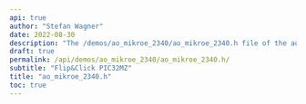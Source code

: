 ```yaml
---
api: true
author: "Stefan Wagner"
date: 2022-08-30
description: "The /demos/ao_mikroe_2340/ao_mikroe_2340.h file of the ao real-time operating system."
draft: true
permalink: /api/demos/ao_mikroe_2340/ao_mikroe_2340.h/
subtitle: "Flip&Click PIC32MZ"
title: "ao_mikroe_2340.h"
toc: true
---
```

